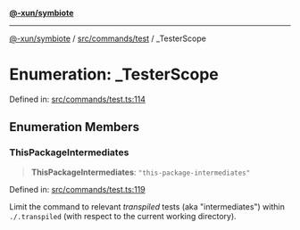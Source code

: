 [**@-xun/symbiote**](../../../../README.md)

***

[@-xun/symbiote](../../../../README.md) / [src/commands/test](../README.md) / \_TesterScope

# Enumeration: \_TesterScope

Defined in: [src/commands/test.ts:114](https://github.com/Xunnamius/symbiote/blob/25135a1844b8500302680a71b90428852179ec2c/src/commands/test.ts#L114)

## Enumeration Members

### ThisPackageIntermediates

> **ThisPackageIntermediates**: `"this-package-intermediates"`

Defined in: [src/commands/test.ts:119](https://github.com/Xunnamius/symbiote/blob/25135a1844b8500302680a71b90428852179ec2c/src/commands/test.ts#L119)

Limit the command to relevant _transpiled_ tests (aka "intermediates")
within `./.transpiled` (with respect to the current working directory).
